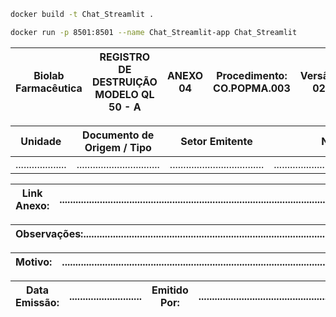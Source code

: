 ```bash
docker build -t Chat_Streamlit .
```

```bash
docker run -p 8501:8501 --name Chat_Streamlit-app Chat_Streamlit

```






 




|Biolab Farmacêutica|**REGISTRO DE DESTRUIÇÃO MODELO QL 50 - A**  | **ANEXO 04**  |**Procedimento:** CO.POPMA.003 |**Versão:** 02|
|-------------------|---------------------------------------------|---------------|-------------------------------|--------------|

| Unidade           | Documento de Origem / Tipo    | Setor Emitente                    | Nº                                     |
|-------------------|-------------------------------|-----------------------------------|----------------------------------------|
|...................|...............................|...................................|........................................|

| **Link Anexo:**   |............................................................................................................|
|-------------------|------------------------------------------------------------------------------------------------------------|
 
| **Observações:**...............................................................................................................|
|--------------------------------------------------------------------------------------------------------------------------------|

| **Motivo:** |..................................................................................................................|
|------------ |------------------------------------------------------------------------------------------------------------------|

| **Data Emissão:** |...........................| **Emitido Por:** |.............................................................|
|-------------------|---------------------------|------------------|-------------------------------------------------------------|








